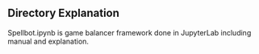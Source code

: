 ## Directory Explanation
Spellbot.ipynb is game balancer framework done in JupyterLab including manual and explanation.

